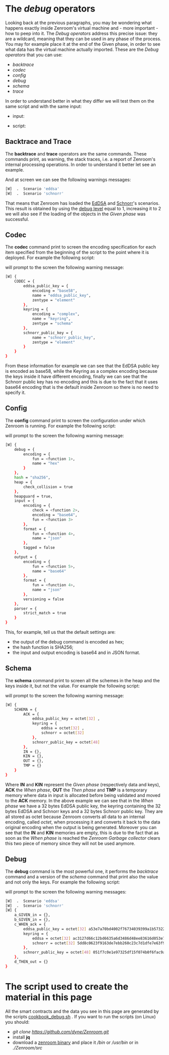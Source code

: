 # The *debug* operators

Looking back at the previous paragraphs, you may be wondering what happens exactly inside Zenroom's virtual machine and - more important - how to peep into it. The *Debug operators* address this precise issue: they are a wildcard, meaning that they can be used in any phase of the process. You may for example place it at the end of the Given phase, in order to see what data has the virtual machine actually imported. These are the *Debug operators* that you can use:

- *backtrace*
- *codec*
- *config*
- *debug*
- *schema*
- *trace*

In order to understand better in what they differ we will test them on the same script and with the same input:
- input:

[](../_media/examples/zencode_cookbook/cookbook_debug/input.json ':include :type=code json')

- script:

[](../_media/examples/zencode_cookbook/cookbook_debug/main_script.zen ':include :type=code gherkin')

## Backtrace and Trace
The **backtrace** and **trace** operators are the same commands. These commands print, as warning, the stack traces, i.e. a report of Zenroom's internal processing operations. In order to understand it better let see an example.

[](../_media/examples/zencode_cookbook/cookbook_debug/backtrace_script.zen ':include :type=code gherkin')

And at screen we can see the following warnings messages:
```bash
[W]  .  Scenario 'eddsa'
[W]  .  Scenario 'schnorr'
```
That means that Zenroom has loaded the [EdDSA](zencode-scenarios-eddsa.md) and [Schnorr](zencode-scenarios-schnorr.md)'s scenarios. This result is obtained by using the [debug level](zenroom-config.md) equal to 1, increasing it to 2 we will also see if the loading of the objects in the *Given phase* was successful.


## Codec
The **codec** command print to screen the encoding specification for each item specified from the beginning of the script to the point where it is deployed. For example the following script:

[](../_media/examples/zencode_cookbook/cookbook_debug/codec_script.zen ':include :type=code gherkin')

will prompt to the screen the following warning message:
```bash
[W] {
    CODEC = {
        eddsa_public_key = {
            encoding = "base58",
            name = "eddsa_public_key",
            zentype = "element"
        },
        keyring = {
            encoding = "complex",
            name = "keyring",
            zentype = "schema"
        },
        schnorr_public_key = {
            name = "schnorr_public_key",
            zentype = "element"
        }
    }
}
```

From these information for example we can see that the EdDSA public key is encoded as base58, while the Keyring as a complex encoding because the keys inside it have different encoding, finally we can see that the Schnorr public key has no encoding and this is due to the fact that it uses base64 encoding that is the default inside Zenroom so there is no need to specify it.

## Config

The **config** command print to screen the configuration under which Zenroom is running. For example the following script:

[](../_media/examples/zencode_cookbook/cookbook_debug/config_script.zen ':include :type=code gherkin')

will prompt to the screen the following warning message:
```bash
[W] {
    debug = {
        encoding = {
            fun = <function 1>,
            name = "hex"
        }
    },
    hash = "sha256",
    heap = {
        check_collision = true
    },
    heapguard = true,
    input = {
        encoding = {
            check = <function 2>,
            encoding = "base64",
            fun = <function 3>
        },
        format = {
            fun = <function 4>,
            name = "json"
        },
        tagged = false
    },
    output = {
        encoding = {
            fun = <function 5>,
            name = "base64"
        },
        format = {
            fun = <function 4>,
            name = "json"
        },
        versioning = false
    },
    parser = {
        strict_match = true
    }
}
```

This, for example, tell us that the default settings are:
- the output of the debug command is encoded as hex;
- the hash function is SHA256;
- the input and output encoding is base64 and in JSON format.


## Schema

The **schema** command print to screen all the schemes in the heap and the keys inside it, but not the value. For example the following script:

[](../_media/examples/zencode_cookbook/cookbook_debug/debug_script.zen ':include :type=code gherkin')

will prompt to the screen the following warning message:

```bash
[W] {
    SCHEMA = {
        ACK = {
            eddsa_public_key = octet[32] ,
            keyring = {
                eddsa = octet[32] ,
                schnorr = octet[32] 
            },
            schnorr_public_key = octet[48] 
        },
        IN = {},
        KIN = {},
        OUT = {},
        TMP = {}
    }
}
```

Where **IN** and **KIN** represent the *Given phase* (respectively data and keys), **ACK** the *When phase*, **OUT** the *Then phase* and **TMP** is a temporary memory where data in input is allocated before being validated and moved to the **ACK** memory. In the above example we can see that in the *When phase* we have a 32 bytes EdDSA public key, the keyring containing the 32 bytes EdDSA and Schnorr keys and a 32 bytes Schnorr public key. They are all stored as octet because Zenroom converts all data to an internal encoding, called *octet*, when processing it and converts it back to the data original encoding when the output is being generated. Moreover you can see that the **IN** and **KIN** memories are empty, this is due to the fact that as soon as the *When phase* is reached the *Zenroom Garbage collector* clears this two piece of memory since they will not be used anymore.


## Debug

The **debug** command is the most powerful one, it performs the *backtrace* command and a version of the *schema* command that print also the value and not only the keys. For example the following script:

[](../_media/examples/zencode_cookbook/cookbook_debug/debug_script.zen ':include :type=code gherkin')

will prompt to the screen the following warning messages:

```bash
[W]  .  Scenario 'eddsa'
[W]  .  Scenario 'schnorr'
[W] {
    a_GIVEN_in = {},
    b_GIVEN_in = {},
    c_WHEN_ack = {
        eddsa_public_key = octet[32] a53e7a70bd4002f76734039399a1b57322ed7c8295576d0ee14a9430e3fa4ab0,
        keyring = {
            eddsa = octet[32] ac3127d66c12bd6635a6d3486d48ee83616d053e78b3a2b0b4e4af947a9ea806,
            schnorr = octet[32] 5dd8c0623f9163de7ebb260c23c7d1dfe7e63f92f241a379e2fc934d52b16720
        },
        schnorr_public_key = octet[48] 051f7c0e1e97325df15f074b0f6fac9a1390c828c19449cbc4c57a574b51581501a092c05acd56100819da76e1768521
    },
    d_THEN_out = {}
}

```

# The script used to create the material in this page

All the smart contracts and the data you see in this page are generated by the scripts [cookbook_debug.sh](https://github.com/dyne/Zenroom/blob/master/test/zencode/cookbook_debug.sh) . If you want to run the scripts (on Linux) you should: 
 - *git clone https://github.com/dyne/Zenroom.git*
 - install  **jq**
 - download a [zenroom binary](https://zenroom.org/#downloads) and place it */bin* or */usr/bin* or in *./Zenroom/src*
